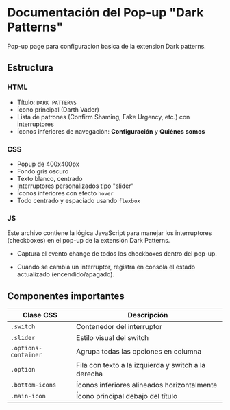 # Documentación del Pop-up "Dark Patterns"

Pop-up page para configuracion basica de la extension Dark patterns. 

## Estructura

### HTML
- Título: `DARK PATTERNS`
- Ícono principal (Darth Vader)
- Lista de patrones (Confirm Shaming, Fake Urgency, etc.) con interruptores
- Íconos inferiores de navegación: **Configuración** y **Quiénes somos**

### CSS
- Popup de 400x400px
- Fondo gris oscuro
- Texto blanco, centrado
- Interruptores personalizados tipo "slider"
- Íconos inferiores con efecto `hover`
- Todo centrado y espaciado usando `flexbox`

### JS
Este archivo contiene la lógica JavaScript para manejar los interruptores (checkboxes) en el pop-up de la extensión Dark Patterns.

- Captura el evento change de todos los checkboxes dentro del pop-up.

- Cuando se cambia un interruptor, registra en consola el estado actualizado (encendido/apagado).


## Componentes importantes

| Clase CSS         | Descripción |
|-------------------|-------------|
| `.switch`         | Contenedor del interruptor |
| `.slider`         | Estilo visual del switch |
| `.options-container` | Agrupa todas las opciones en columna |
| `.option`         | Fila con texto a la izquierda y switch a la derecha |
| `.bottom-icons`   | Íconos inferiores alineados horizontalmente |
| `.main-icon`      | Ícono principal debajo del título |


